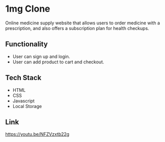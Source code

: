 # 1mg Clone

Online medicine supply website that allows users to order medicine with a prescription, and also offers a subscription plan for health checkups.

## Functionality 

- User can sign up and login.
- User can add product to cart and checkout.

## Tech Stack

- HTML
- CSS
- Javascript 
- Local Storage

## Link

https://youtu.be/NFZVzxtb22g
